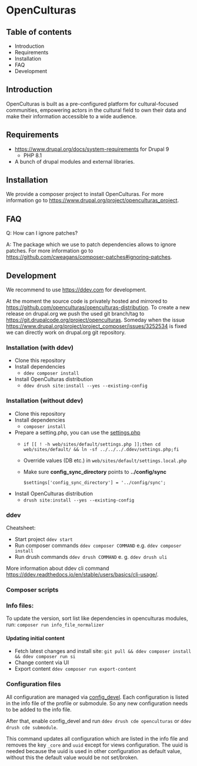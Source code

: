 # OpenCulturas

## Table of contents

- Introduction
- Requirements
- Installation
- FAQ
- Development

## Introduction

OpenCulturas is built as a pre-configured platform for cultural-focused communities, empowering actors in the cultural field to own their data and make their information accessible to a wide audience.

## Requirements
* https://www.drupal.org/docs/system-requirements for Drupal 9
  * PHP 8.1
* A bunch of drupal modules and external libraries.

## Installation

We provide a composer project to install OpenCulturas. For more information go to https://www.drupal.org/project/openculturas_project.

## FAQ

Q: How can I ignore patches?

A: The package which we use to patch dependencies allows to ignore patches. For more information go to https://github.com/cweagans/composer-patches#ignoring-patches.

## Development

We recommend to use https://ddev.com for development.

At the moment the source code is privately hosted and mirrored to https://github.com/openculturas/openculturas-distribution.
To create a new release on drupal.org we push the used git branch/tag to https://git.drupalcode.org/project/openculturas.
Someday when the issue https://www.drupal.org/project/project_composer/issues/3252534 is fixed we can directly work on drupal.org git repository.

### Installation (with ddev)

* Clone this repository
* Install dependencies
  * `ddev composer install`
* Install OpenCulturas distribution
  * `ddev drush site:install --yes --existing-config`

### Installation (without ddev)

* Clone this repository
* Install dependencies
  * `composer install`
* Prepare a setting.php, you can use the [settings.php](.ddev/settings.php)
  * `if [[ ! -h web/sites/default/settings.php ]];then cd web/sites/default/ && ln -sf ../../../.ddev/settings.php;fi`
  * Override values (DB etc.) in `web/sites/default/settings.local.php`
  * Make sure **config_sync_directory** points to **../config/sync**

    `$settings['config_sync_directory'] = '../config/sync';`
* Install OpenCulturas distribution
  * `drush site:install --yes --existing-config`

### ddev

Cheatsheet:

* Start project `ddev start`
* Run composer commands `ddev composer COMMAND` e.g. `ddev composer install`
* Run drush commands `ddev drush COMMAND` e. g. `ddev drush uli`

More information about ddev cli command https://ddev.readthedocs.io/en/stable/users/basics/cli-usage/.

### Composer scripts

### Info files:

To update the version, sort list like dependencies in openculturas modules, run:
`composer run info_file_normalizer`

#### Updating initial content
* Fetch latest changes and install site: `git pull && ddev composer install && ddev composer run si`
* Change content via UI
* Export content `ddev composer run export-content`

### Configuration files

All configuration are managed via [config_devel](https://www.drupal.org/project/config_devel).
Each configuration is listed in the info file of the profile or submodule.
So any new configuration needs to be added to the info file.

After that, enable config_devel and run `ddev drush cde openculturas` or `ddev drush cde submodule`.

This command updates all configuration which are listed in the info file and removes the key `_core` and `uuid` except for
views configuration. The uuid is needed because the uuid is used in other configuration as default value, without this
the default value would be not set/broken.
